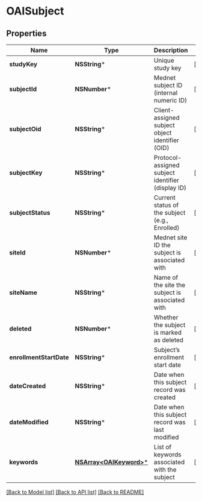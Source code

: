 # OAISubject

## Properties
Name | Type | Description | Notes
------------ | ------------- | ------------- | -------------
**studyKey** | **NSString*** | Unique study key | [optional] 
**subjectId** | **NSNumber*** | Mednet subject ID (internal numeric ID) | [optional] 
**subjectOid** | **NSString*** | Client-assigned subject object identifier (OID) | [optional] 
**subjectKey** | **NSString*** | Protocol-assigned subject identifier (display ID) | [optional] 
**subjectStatus** | **NSString*** | Current status of the subject (e.g., Enrolled) | [optional] 
**siteId** | **NSNumber*** | Mednet site ID the subject is associated with | [optional] 
**siteName** | **NSString*** | Name of the site the subject is associated with | [optional] 
**deleted** | **NSNumber*** | Whether the subject is marked as deleted | [optional] 
**enrollmentStartDate** | **NSString*** | Subject’s enrollment start date | [optional] 
**dateCreated** | **NSString*** | Date when this subject record was created | [optional] 
**dateModified** | **NSString*** | Date when this subject record was last modified | [optional] 
**keywords** | [**NSArray&lt;OAIKeyword&gt;***](OAIKeyword.md) | List of keywords associated with the subject | [optional] 

[[Back to Model list]](../README.md#documentation-for-models) [[Back to API list]](../README.md#documentation-for-api-endpoints) [[Back to README]](../README.md)


